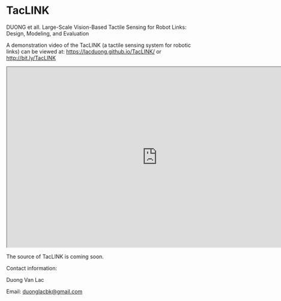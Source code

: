 # TacLINK
DUONG et all. Large-Scale Vision-Based Tactile Sensing for Robot Links: Design, Modeling, and Evaluation

A demonstration video of the TacLINK (a tactile sensing system for robotic links) can be viewed at:
https://lacduong.github.io/TacLINK/
or
http://bit.ly/TacLINK

<iframe src="https://drive.google.com/file/d/1HDXrRUIAFVCA3KlHiQHdqddcAteuDw3R/preview" width="800" height="480"></iframe>

The source of TacLINK is coming soon.

Contact information:

Duong Van Lac

Email: duonglacbk@gmail.com
